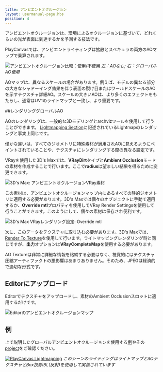 ```yaml
---
title: アンビエントオクルージョン
layout: usermanual-page.hbs
position: 4
---
```


アンビエントオクルージョンは、環境によるオクルージョンに基づいて、どれくらいの光が表面に到達するかを予測する技法です。

PlayCanvasでは、アンビエントライティングは拡散とスペキュラの両方のAOマップで乗算されます。

![アンビエントオクルージョン比較：使用/不使用][4]
*左：AOなし; 右：グローバルAO使用*

AOマップは、異なるスケールの場合があります。例えば、モデルの異なる部分の大きなシャドーイング効果を伴う表面の裂け目またはワールドスケールのAOを示すテクスチャ詳細AO。スケールの大きいAOは、より多くのエフェクトをもたらし、通常はUV1のライトマップと一致し、より重要です。

##レンダリンググローバルAO

AOのレンダリングは、一般的な3Dモデリングとarchvizツールを使用して行うことができます。 [Lightmapping Section][0]に記述されているLightmapのレンダリングと事実上同じです。

僅かな違いは、すべてのジオメトリに特殊素材が適用されAOに見えるようにペイントされていることや、テクスチャにレンダリングする際の異なる設定です。

VRayを使用した3D's Maxでは、**VRayDirt**タイプと**Ambient Occlusion**モードの素材を作成することで行います。ここで**radius**は望ましい結果を得るために変更できます。

![3D's Max: アンビエントオクルージョンVRay素材][1]

この素材は、アンビエントオクルージョンマップ内にあるすべての静的ジオメトリに適用する必要があります。3D's Maxでは個々のオブジェクトに手動で適用するか、**Override mtl**プロパティを使用してVRay Render Settingsを使用して行うことができます。このようにして、個々の素材は保存され便利です。

![3D's Max VRayレンダリング設定: Override mtl][2]

次に、このデータをテクスチャに取り込む必要があります。3D's Maxでは、[Render To Texture][3]を使用して行います。ライトマッピングレンダリング時と同じですが、**出力**オプションは**VRayCompleteMap**を使用する必要があります。

AO Textureは非常に詳細な情報を格納する必要はなく、視覚的にはテクスチャ圧縮アーティファクトの悪影響はあまりありません。そのため、JPEGは経済的で適切な形式です。

## Editorにアップロード

Editorでテクスチャをアップロードし、素材のAmbient Occlusionスロットに適用するだけです。

![Editorのアンビエントオクルージョンマップ][5]

## 例

上で説明したグローバルアンビエントオクルージョンを使用する[例][6]やその[project][7]をご確認ください。

[![PlayCanvas Lightmapping][8]][6]
*このシーンのライティングはライトマップとAOテクスチャとBox投影IBL(反射)を使用して実装されています*

[0]: /user-manual/graphics/lighting/lightmapping/
[1]: /images/user-manual/lighting/lightmaps/3ds-max-ao-rendering.png
[2]: /images/user-manual/lighting/lightmaps/3ds-max-vray-override-mtl.png
[3]: /user-manual/graphics/lighting/lightmapping#render-to-texture
[4]: /images/user-manual/lighting/lightmaps/model-ao-comparison.jpg
[5]: /images/user-manual/lighting/lightmaps/editor-ao-map.png
[6]: https://playcanv.as/p/zdkARz26/
[7]: https://playcanvas.com/project/446587/overview/archviz-example
[8]: /images/user-manual/lighting/lightmaps/playcanvas-lightmapping-scene.jpg

